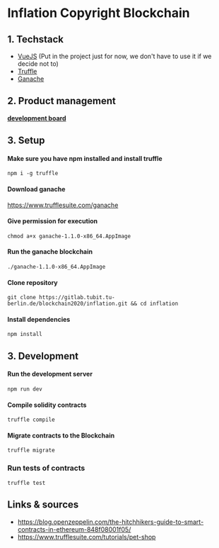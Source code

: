 # Inflation Copyright Blockchain

## 1. Techstack
- [VueJS](https://vuejs.org/v2/guide/) (Put in the project just for now, we don't have to use it if we decide not to)
- [Truffle](https://www.trufflesuite.com/docs)
- [Ganache](https://www.trufflesuite.com/ganache)

## 2. Product management

[**development board**](https://trello.com/b/IQxPefLs/backend)

## 3. Setup

#### Make sure you have npm installed and install truffle
`npm i -g truffle`

#### Download ganache
https://www.trufflesuite.com/ganache

#### Give permission for execution
`chmod a+x ganache-1.1.0-x86_64.AppImage`

#### Run the ganache blockchain
`./ganache-1.1.0-x86_64.AppImage`

#### Clone repository
`git clone https://gitlab.tubit.tu-berlin.de/blockchain2020/inflation.git && cd inflation`

#### Install dependencies
`npm install`

## 3. Development

#### Run the development server
`npm run dev`

#### Compile solidity contracts
`truffle compile`

#### Migrate contracts to the Blockchain
`truffle migrate`

### Run tests of contracts
`truffle test`

## Links & sources
- https://blog.openzeppelin.com/the-hitchhikers-guide-to-smart-contracts-in-ethereum-848f08001f05/
- https://www.trufflesuite.com/tutorials/pet-shop
